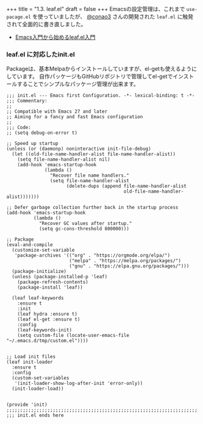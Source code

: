 +++
title = "1.3. leaf.el"
draft = false
+++
Emacsの設定管理は、これまで `use-pacage.el` を使っていましたが、
[@conao3](https://qiita.com/conao3) さんの開発された `leaf.el` に触発されて全面的に書き直しました。

* [Emacs入門から始めるleaf.el入門](https://qiita.com/conao3/items/347d7e472afd0c58fbd7)

### leaf.el に対応したinit.el
Packageは、基本Melpaからインストールしていますが、el-getも使えるようにしています。
自作パッケージもGitHubリポジトリで管理してel-getでインストールすることでシンプルなパッケージ管理が出来ます。
```elisp
;;; init.el --- Emacs first Configuration. -*- lexical-binding: t -*-
;;; Commentary:
;;
;; Compatible with Emacs 27 and later
;; Aiming for a fancy and fast Emacs configuration
;;
;;; Code:
;; (setq debug-on-error t)

;; Speed up startup
(unless (or (daemonp) noninteractive init-file-debug)
  (let ((old-file-name-handler-alist file-name-handler-alist))
    (setq file-name-handler-alist nil)
    (add-hook 'emacs-startup-hook
              (lambda ()
                "Recover file name handlers."
                (setq file-name-handler-alist
                      (delete-dups (append file-name-handler-alist
                                           old-file-name-handler-alist)))))))

;; Defer garbage collection further back in the startup process
(add-hook 'emacs-startup-hook
          (lambda ()
            "Recover GC values after startup."
            (setq gc-cons-threshold 800000)))

;; Package
(eval-and-compile
  (customize-set-variable
   'package-archives '(("org" . "https://orgmode.org/elpa/")
					   ("melpa" . "https://melpa.org/packages/")
                       ("gnu" . "https://elpa.gnu.org/packages/")))
  (package-initialize)
  (unless (package-installed-p 'leaf)
	(package-refresh-contents)
	(package-install 'leaf))

  (leaf leaf-keywords
	:ensure t
	:init
	(leaf hydra :ensure t)
	(leaf el-get :ensure t)
	:config
	(leaf-keywords-init)
	(setq custom-file (locate-user-emacs-file "~/.emacs.d/tmp/custom.el"))))


;; Load init files
(leaf init-loader
  :ensure t
  :config
  (custom-set-variables
   '(init-loader-show-log-after-init 'error-only))
  (init-loader-load))


(provide 'init)
;;;;;;;;;;;;;;;;;;;;;;;;;;;;;;;;;;;;;;;;;;;;;;;;;;;;;;;;;;;;;;;;;;;;;;
;;; init.el ends here
```
